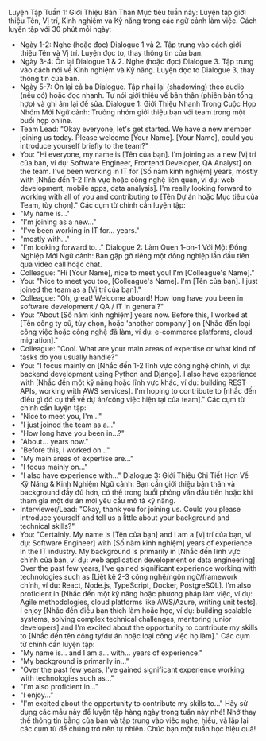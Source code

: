 
Luyện Tập Tuần 1: Giới Thiệu Bản Thân
Mục tiêu tuần này: Luyện tập giới thiệu Tên, Vị trí, Kinh nghiệm và Kỹ năng trong các ngữ cảnh làm việc.
Cách luyện tập với 30 phút mỗi ngày:
 * Ngày 1-2: Nghe (hoặc đọc) Dialogue 1 và 2. Tập trung vào cách giới thiệu Tên và Vị trí. Luyện đọc to, thay thông tin của bạn.
 * Ngày 3-4: Ôn lại Dialogue 1 & 2. Nghe (hoặc đọc) Dialogue 3. Tập trung vào cách nói về Kinh nghiệm và Kỹ năng. Luyện đọc to Dialogue 3, thay thông tin của bạn.
 * Ngày 5-7: Ôn lại cả ba Dialogue. Tập nhại lại (shadowing) theo audio (nếu có) hoặc đọc nhanh. Tự nói giới thiệu về bản thân (phiên bản tổng hợp) và ghi âm lại để sửa.
Dialogue 1: Giới Thiệu Nhanh Trong Cuộc Họp Nhóm Mới
Ngữ cảnh: Trưởng nhóm giới thiệu bạn với team trong một buổi họp online.
 * Team Lead: "Okay everyone, let's get started. We have a new member joining us today. Please welcome [Your Name]. [Your Name], could you introduce yourself briefly to the team?"
 * You: "Hi everyone, my name is [Tên của bạn]. I'm joining as a new [Vị trí của bạn, ví dụ: Software Engineer, Frontend Developer, QA Analyst] on the team. I've been working in IT for [Số năm kinh nghiệm] years, mostly with [Nhắc đến 1-2 lĩnh vực hoặc công nghệ liên quan, ví dụ: web development, mobile apps, data analysis]. I'm really looking forward to working with all of you and contributing to [Tên Dự án hoặc Mục tiêu của Team, tùy chọn]."
Các cụm từ chính cần luyện tập:
 * "My name is..."
 * "I'm joining as a new..."
 * "I've been working in IT for... years."
 * "mostly with..."
 * "I'm looking forward to..."
Dialogue 2: Làm Quen 1-on-1 Với Một Đồng Nghiệp Mới
Ngữ cảnh: Bạn gặp gỡ riêng một đồng nghiệp lần đầu tiên qua video call hoặc chat.
 * Colleague: "Hi [Your Name], nice to meet you! I'm [Colleague's Name]."
 * You: "Nice to meet you too, [Colleague's Name]. I'm [Tên của bạn]. I just joined the team as a [Vị trí của bạn]."
 * Colleague: "Oh, great! Welcome aboard! How long have you been in software development / QA / IT in general?"
 * You: "About [Số năm kinh nghiệm] years now. Before this, I worked at [Tên công ty cũ, tùy chọn, hoặc 'another company'] on [Nhắc đến loại công việc hoặc công nghệ đã làm, ví dụ: e-commerce platforms, cloud migration]."
 * Colleague: "Cool. What are your main areas of expertise or what kind of tasks do you usually handle?"
 * You: "I focus mainly on [Nhắc đến 1-2 lĩnh vực công nghệ chính, ví dụ: backend development using Python and Django]. I also have experience with [Nhắc đến một kỹ năng hoặc lĩnh vực khác, ví dụ: building REST APIs, working with AWS services]. I'm hoping to contribute to [nhắc đến điều gì đó cụ thể về dự án/công việc hiện tại của team]."
Các cụm từ chính cần luyện tập:
 * "Nice to meet you, I'm..."
 * "I just joined the team as a..."
 * "How long have you been in...?"
 * "About... years now."
 * "Before this, I worked on..."
 * "My main areas of expertise are..."
 * "I focus mainly on..."
 * "I also have experience with..."
Dialogue 3: Giới Thiệu Chi Tiết Hơn Về Kỹ Năng & Kinh Nghiệm
Ngữ cảnh: Bạn cần giới thiệu bản thân và background đầy đủ hơn, có thể trong buổi phỏng vấn đầu tiên hoặc khi tham gia một dự án mới yêu cầu mô tả kỹ năng.
 * Interviewer/Lead: "Okay, thank you for joining us. Could you please introduce yourself and tell us a little about your background and technical skills?"
 * You: "Certainly. My name is [Tên của bạn] and I am a [Vị trí của bạn, ví dụ: Software Engineer] with [Số năm kinh nghiệm] years of experience in the IT industry. My background is primarily in [Nhắc đến lĩnh vực chính của bạn, ví dụ: web application development or data engineering]. Over the past few years, I've gained significant experience working with technologies such as [Liệt kê 2-3 công nghệ/ngôn ngữ/framework chính, ví dụ: React, Node.js, TypeScript, Docker, PostgreSQL]. I'm also proficient in [Nhắc đến một kỹ năng hoặc phương pháp làm việc, ví dụ: Agile methodologies, cloud platforms like AWS/Azure, writing unit tests]. I enjoy [Nhắc đến điều bạn thích làm hoặc học, ví dụ: building scalable systems, solving complex technical challenges, mentoring junior developers] and I'm excited about the opportunity to contribute my skills to [Nhắc đến tên công ty/dự án hoặc loại công việc họ làm]."
Các cụm từ chính cần luyện tập:
 * "My name is... and I am a... with... years of experience."
 * "My background is primarily in..."
 * "Over the past few years, I've gained significant experience working with technologies such as..."
 * "I'm also proficient in..."
 * "I enjoy..."
 * "I'm excited about the opportunity to contribute my skills to..."
Hãy sử dụng các mẫu này để luyện tập hàng ngày trong tuần này nhé! Nhớ thay thế thông tin bằng của bạn và tập trung vào việc nghe, hiểu, và lặp lại các cụm từ để chúng trở nên tự nhiên. Chúc bạn một tuần học hiệu quả!
